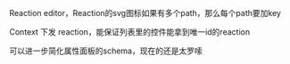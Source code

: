 Reaction editor，Reaction的svg图标如果有多个path，那么每个path要加key

Context 下发 reaction，能保证列表里的控件能拿到唯一id的reaction

可以进一步简化属性面板的schema，现在的还是太罗嗦
